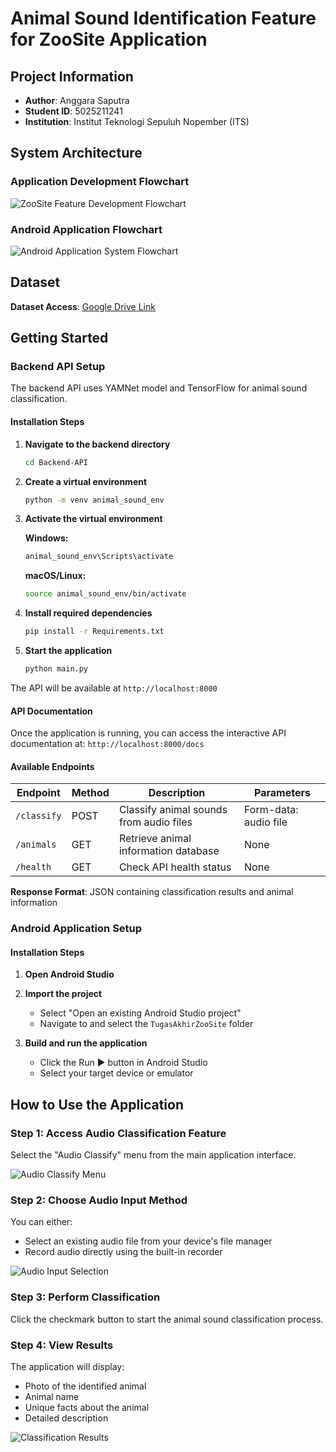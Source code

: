 # Animal Sound Identification Feature for ZooSite Application

## Project Information

- **Author**: Anggara Saputra  
- **Student ID**: 5025211241  
- **Institution**: Institut Teknologi Sepuluh Nopember (ITS)

## System Architecture

### Application Development Flowchart
![ZooSite Feature Development Flowchart](https://github.com/user-attachments/assets/97474355-58c8-4ca6-b21f-cec53aa78923)

### Android Application Flowchart
![Android Application System Flowchart](https://github.com/user-attachments/assets/abb34dbe-e91e-4082-a178-763c72717697)

## Dataset

**Dataset Access**: [Google Drive Link](https://drive.google.com/drive/folders/1w48fiWkJgzQO_4CYn8HJGTQcyFdNC3OL?usp=sharing)

## Getting Started

### Backend API Setup

The backend API uses YAMNet model and TensorFlow for animal sound classification.

#### Installation Steps

1. **Navigate to the backend directory**
   ```bash
   cd Backend-API
   ```

2. **Create a virtual environment**
   ```bash
   python -m venv animal_sound_env
   ```

3. **Activate the virtual environment**
   
   **Windows:**
   ```bash
   animal_sound_env\Scripts\activate
   ```
   
   **macOS/Linux:**
   ```bash
   source animal_sound_env/bin/activate
   ```

4. **Install required dependencies**
   ```bash
   pip install -r Requirements.txt
   ```

5. **Start the application**
   ```bash
   python main.py
   ```

The API will be available at `http://localhost:8000`

#### API Documentation

Once the application is running, you can access the interactive API documentation at:
`http://localhost:8000/docs`

#### Available Endpoints

| Endpoint | Method | Description | Parameters |
|----------|--------|-------------|------------|
| `/classify` | POST | Classify animal sounds from audio files | Form-data: audio file |
| `/animals` | GET | Retrieve animal information database | None |
| `/health` | GET | Check API health status | None |

**Response Format**: JSON containing classification results and animal information

### Android Application Setup

#### Installation Steps

1. **Open Android Studio**

2. **Import the project**
   - Select "Open an existing Android Studio project"
   - Navigate to and select the `TugasAkhirZooSite` folder

3. **Build and run the application**
   - Click the Run ▶ button in Android Studio
   - Select your target device or emulator

## How to Use the Application

### Step 1: Access Audio Classification Feature
Select the "Audio Classify" menu from the main application interface.

![Audio Classify Menu](https://github.com/user-attachments/assets/9a3e9f11-74be-443b-b4e6-cd95288667e8)

### Step 2: Choose Audio Input Method
You can either:
- Select an existing audio file from your device's file manager
- Record audio directly using the built-in recorder

![Audio Input Selection](https://github.com/user-attachments/assets/98e161a1-60be-4b8f-818e-1fa1af2b0b01)

### Step 3: Perform Classification
Click the checkmark button to start the animal sound classification process.

### Step 4: View Results
The application will display:
- Photo of the identified animal
- Animal name
- Unique facts about the animal
- Detailed description

![Classification Results](https://github.com/user-attachments/assets/7c0bc8e2-db85-407a-b842-9a3468eba43d)
